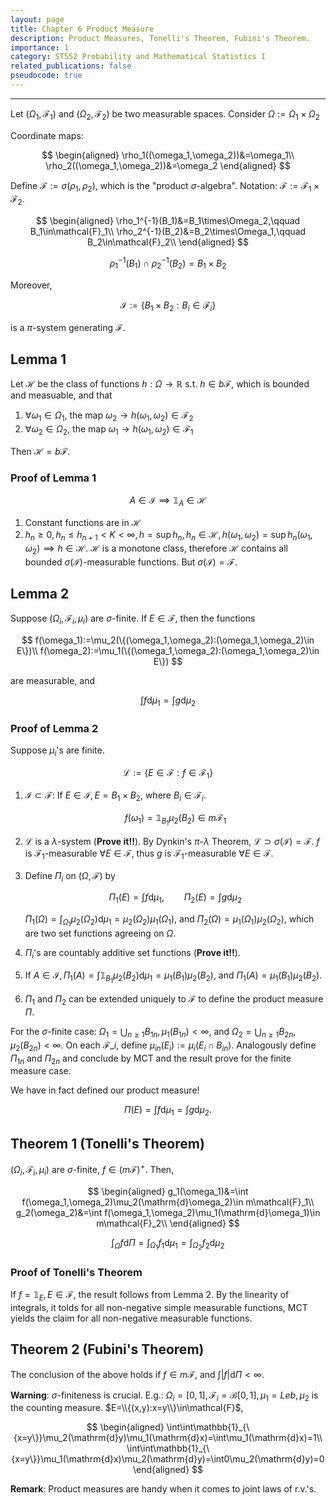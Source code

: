 ```yaml
---
layout: page
title: Chapter 6 Product Measure
description: Product Measures, Tonelli's Theorem, Fubini's Theorem.
importance: 1
category: ST552 Probability and Mathematical Statistics I
related_publications: false
pseudocode: true
---
```


******

Let $(\Omega_1,\mathcal{F}_1)$ and $(\Omega_2,\mathcal{F}_2)$ be two measurable spaces. Consider $\Omega:=\Omega_1\times\Omega_2$

Coordinate maps:

$$
\begin{aligned}
\rho_1((\omega_1,\omega_2))&=\omega_1\\
\rho_2((\omega_1,\omega_2))&=\omega_2
\end{aligned}
$$

Define $\mathcal{F}:=\sigma(\rho_1,\rho_2)$, which is the "product $\sigma$-algebra". Notation: $\mathcal{F}:=\mathcal{F_1}\times\mathcal{F}_2$.

$$
\begin{aligned}
\rho_1^{-1}(B_1)&=B_1\times\Omega_2,\qquad B_1\in\mathcal{F}_1\\
\rho_2^{-1}(B_2)&=B_2\times\Omega_1,\qquad B_2\in\mathcal{F}_2\\
\end{aligned}
$$

$$
\rho_1^{-1}(B_1)\cap\rho_2^{-1}(B_2)=B_1\times B_2
$$

Moreover, 

$$
\mathcal{I}:=\{B_1\times B_2:B_i\in\mathcal{F}_i\}
$$

is a $\pi$-system generating $\mathcal{F}$.

## Lemma 1

Let $\mathcal{H}$ be the class of functions $h:\Omega\to\mathbb{R}\text{ s.t. }h\in b\mathcal{F}$, which is bounded and measuable, and that

1. $\forall\omega_1\in\Omega_1$, the map $\omega_2\to h(\omega_1,\omega_2)\in\mathcal{F}_2$
2. $\forall\omega_2\in\Omega_2$, the map $\omega_1\to h(\omega_1,\omega_2)\in\mathcal{F}_1$

Then $\mathcal{H}=b\mathcal{F}$.

### Proof of Lemma 1

$$
A\in\mathcal{I}\implies\mathbb{1}_A\in\mathcal{H}
$$

1. Constant functions are in $\mathcal{H}$
2. $h_n\geq0,h_n\leq h_{n+1}<K<\infty,h=\sup h_n,h_n\in\mathcal{H},h(\omega_1,\omega_2)=\sup h_n(\omega_1,\omega_2)\implies h\in\mathcal{H}$. $\mathcal{H}$ is a monotone class, therefore $\mathcal{H}$ contains all bounded $\sigma(\mathcal{I})$-measurable functions. But $\sigma(\mathcal{I})=\mathcal{F}$.

## Lemma 2

Suppose $(\Omega_i,\mathcal{F}_i,\mu_i)$ are $\sigma$-finite. If $E\in\mathcal{F}$, then the functions

$$
f(\omega_1):=\mu_2(\{(\omega_1,\omega_2):(\omega_1,\omega_2)\in E\})\\
f(\omega_2):=\mu_1(\{(\omega_1,\omega_2):(\omega_1,\omega_2)\in E\})
$$

are measurable, and

$$
\int f\mathrm{d}\mu_1=\int g\mathrm{d}\mu_2
$$

### Proof of Lemma 2

Suppose $\mu_i$'s are finite.

$$
\mathcal{L}:=\{E\in\mathcal{F}:f\in\mathcal{F}_1\}
$$

1. $\mathcal{I}\subset\mathcal{F}$: If $E\in\mathcal{I},E=B_1\times B_2$, where $B_i\in\mathcal{F}_i$.

   $$
   f(\omega_1)=\mathbb{1}_{B_1}\mu_2(B_2)\in m\mathcal{F}_1
   $$

2. $\mathcal{L}$ is a $\lambda$-system (**Prove it!!**). By Dynkin's $\pi$-$\lambda$ Theorem, $\mathcal{L}\supset\sigma(\mathcal{I})=\mathcal{F}$. $f$ is $\mathcal{F}_1$-measurable $\forall E\in\mathcal{F}$, thus $g$ is $\mathcal{F}_1$-measurable $\forall E\in\mathcal{F}$.

3. Define $\Pi_i$ on $(\Omega,\mathcal{F})$ by

   $$
   \Pi_1(E)=\int f\mathrm{d}\mu_1,\qquad\Pi_2(E)=\int g\mathrm{d}\mu_2
   $$

   $\Pi_1(\Omega)=\int_{\Omega_1}\mu_2(\Omega_2)\mathrm{d}\mu_1=\mu_2(\Omega_2)\mu_1(\Omega_1)$, and $\Pi_2(\Omega)=\mu_1(\Omega_1)\mu_2(\Omega_2)$, which are two set functions agreeing on $\Omega$.

4. $\Pi_i$'s are countably additive set functions (**Prove it!!**). 

5. If $A\in\mathcal{I},\Pi_1(A)=\int\mathbb{1}_{B_1}\mu_2(B_2)\mathrm{d}\mu_1=\mu_1(B_1)\mu_2(B_2)$, and $\Pi_1(A)=\mu_1(B_1)\mu_2(B_2)$.

6. $\Pi_1$ and $\Pi_2$ can be extended uniquely to $\mathcal{F}$ to define the product measure $\Pi$.

For the $\sigma$-finite case: $\Omega_1=\bigcup_{n\geq1}B_{1n},\mu_1(B_{1n})<\infty$, and $\Omega_2=\bigcup_{n\geq1}B_{2n},\mu_2(B_{2n})<\infty$. On each $\mathcal{F}\_i$, define $\mu_{in}(E_i):=\mu_i(E_i\cap B_{in})$. Analogously define $\Pi_{1n}$ and $\Pi_{2n}$ and conclude by MCT and the result prove for the finite measure case.

We have in fact defined our product measure!

$$
\Pi(E)=\int f\mathrm{d}\mu_1=\int g\mathrm{d}\mu_2.
$$

## Theorem 1 (Tonelli's Theorem)

$(\Omega_i,\mathcal{F}_i,\mu_i)$ are $\sigma$-finite, $f\in (m\mathcal{F})^+$. Then, 

$$
\begin{aligned}
g_1(\omega_1)&=\int f(\omega_1,\omega_2)\mu_2(\mathrm{d}\omega_2)\in m\mathcal{F}_1\\
g_2(\omega_2)&=\int f(\omega_1,\omega_2)\mu_1(\mathrm{d}\omega_1)\in m\mathcal{F}_2\\
\end{aligned}
$$

$$
\int_{\Omega}f\mathrm{d}\Pi=\int_{\Omega_1}f_1\mathrm{d}\mu_1=\int_{\Omega_2}f_2\mathrm{d}\mu_2
$$

### Proof of Tonelli's Theorem

If $f=\mathbb{1}_E,E\in\mathcal{F}$, the result follows from Lemma 2. By the linearity of integrals, it tolds for all non-negative simple measurable functions, MCT yields the claim for all non-negative measurable functions.

## Theorem 2 (Fubini's Theorem)

The conclusion of the above holds if $f\in m\mathcal{F}$, and $\int\lvert f\rvert\mathrm{d}\Pi<\infty$.

**Warning**: $\sigma$-finiteness is crucial. E.g.: $\Omega_i=[0,1],\mathcal{F}_i=\mathcal{B}[0,1],\mu_1=Leb,\mu_2$ is the counting measure. $E=\\{(x,y):x=y\\}\in\mathcal{F}$, 

$$
\begin{aligned}
\int\int\mathbb{1}_{\{x=y\}}\mu_2(\mathrm{d}y)\mu_1(\mathrm{d}x)=\int\mu_1(\mathrm{d}x)=1\\
\int\int\mathbb{1}_{\{x=y\}}\mu_1(\mathrm{d}x)\mu_2(\mathrm{d}y)=\int0\mu_2(\mathrm{d}y)=0
\end{aligned}
$$

**Remark**: Product measures are handy when it comes to joint laws of r.v.'s. 
